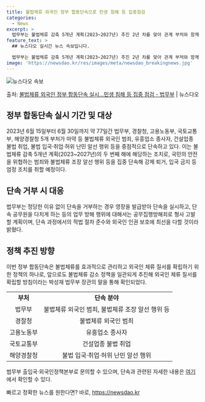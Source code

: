 ```yaml
---
title: 불법체류 외국인 정부 합동단속으로 민생 침해 등 집중점검
categories:
  - News
excerpt: >
  법무부는 불법체류 감축 5개년 계획(2023~2027년) 추진 2년 차를 맞아 관계 부처와 함께 정부 합동단…
feature_text: >
  ## 뉴스다오 실시간 뉴스 속보입니다.

  법무부는 불법체류 감축 5개년 계획(2023~2027년) 추진 2년 차를 맞아 관계 부처와 함께 정부 합동단…
image: 'https://newsdao.kr/res/images/meta/newsdao_breakingnews.jpg'
---
```


![뉴스다오 속보](https://newsdao.kr/res/images/meta/newsdao_breakingnews.jpg)

<p>출처: <a href="https://newsdao.kr/3582" rel="dofollow">불법체류 외국인 정부 합동단속 실시…민생 침해 등 집중 점검 - 법무부</a> | 뉴스다오</p>

<h2 data-ke-size="size26">정부 합동단속 실시 기간 및 대상</h2>
<p data-ke-size="size16">2023년 6월 15일부터 6월 30일까지 약 77일간 법무부, 경찰청, 고용노동부, 국토교통부, 해양경찰청 5개 부처가 마약 등 불법체류 외국인 범죄, 유흥업소 종사자, 건설업종 불법 취업, 불법 입국·취업·허위 난민 알선 행위 등을 중점적으로 단속하고 있다. 이는 불법체류 감축 5개년 계획(2023~2027년)의 두 번째 해에 해당하는 조치로, 국민의 안전을 위협하는 범죄와 불법체류 조장 알선 행위 등을 집중 단속해 강제 퇴거, 입국 금지 등 엄정 조치를 취할 예정이다.</p>

<h2 data-ke-size="size26">단속 거부 시 대응</h2>
<p data-ke-size="size16">법무부는 정당한 이유 없이 단속을 거부하는 경우 영장을 발급받아 단속을 실시하고, 단속 공무원을 다치게 하는 등의 업무 방해 행위에 대해서는 공무집행방해죄로 형사 고발할 계획이며, 단속 과정에서의 적법 절차 준수와 외국인 인권 보호에 최선을 다할 것이라 밝혔다.</p>

<h2 data-ke-size="size26">정책 추진 방향</h2>
<p data-ke-size="size16">이번 정부 합동단속은 불법체류를 효과적으로 관리하고 외국인 체류 질서를 확립하기 위한 정책의 하나로, 앞으로도 불법체류 감소 정책을 일관되게 추진해 외국인 체류 질서를 확립할 방침이라는 박성재 법무부 장관의 말을 통해 확인되었다.</p>

<table>
  <tbody>
    <tr>
      <td style="text-align: center; height: 17px;"><b>부처</b></td>
      <td style="text-align: center; height: 17px;"><b>단속 분야</b></td>
    </tr>
    <tr>
      <td style="text-align: center; height: 17px;">법무부</td>
      <td style="text-align: center; height: 17px;">불법체류 외국인 범죄, 불법체류 조장 알선 행위 등</td>
    </tr>
    <tr>
      <td style="text-align: center; height: 17px;">경찰청</td>
      <td style="text-align: center; height: 17px;">불법체류 외국인 범죄</td>
    </tr>
    <tr>
      <td style="text-align: center; height: 17px;">고용노동부</td>
      <td style="text-align: center; height: 17px;">유흥업소 종사자</td>
    </tr>
    <tr>
      <td style="text-align: center; height: 17px;">국토교통부</td>
      <td style="text-align: center; height: 17px;">건설업종 불법 취업</td>
    </tr>
    <tr>
      <td style="text-align: center; height: 17px;">해양경찰청</td>
      <td style="text-align: center; height: 17px;">불법 입국·취업·허위 난민 알선 행위</td>
    </tr>
  </tbody>
</table>

<p data-ke-size="size16">법무부 출입국·외국인정책본부로 문의할 수 있으며, 단속과 관련된 자세한 내용은 <a href="https://newsdao.kr/3582" target="_blank" rel="noopener">여기</a>에서 확인할 수 있다.</p>
 

빠르고 정확한 뉴스를 원한다면? 바로, <a href="https://newsdao.kr" rel="dofollow">https://newsdao.kr</a>


